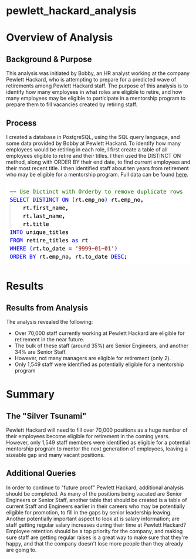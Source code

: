 # pewlett_hackard_analysis

# Overview of Analysis

## Background & Purpose

This analysis was initiated by Bobby, an HR analyst working at the company Pewlett Hackard, who is attempting to prepare for a predicted wave of retirements among Pewlett Hackard staff. The purpose of this analysis is to identify how many employees in what roles are eligible to retire, and how many employees may be eligible to participate in a mentorship program to prepare them to fill vacancies created by retiring staff. 

## Process

I created a database in PostgreSQL, using the SQL query language, and some data provided by Bobby at Pewlett Hackard. To identify how many employees would be retiring in each role, I first create a table of all employees eligible to retire and their titles. I then used the DISTINCT ON method, along with ORDER BY their end date, to find current employees and their most recent title. I then identified staff about ten years from retirement who may be eligible for a mentorship program. Full data can be found [here](https://github.com/ehalprin/pewlett_hackard_analysis/tree/main/data).

!['Distinct On' Method](https://github.com/ehalprin/pewlett_hackard_analysis/blob/main/Distinct_On.png)

# Results

## Results from Analysis

The analysis revealed the following:
- Over 70,000 staff currently working at Pewlett Hackard are eligible for retirement in the near future.
- The bulk of these staff (around 35%) are Senior Engineers, and another 34% are Senior Staff.
- However, not many managers are eligible for retirement (only 2).
- Only 1,549 staff were identified as potentially eligible for a mentorship program

# Summary

## The "Silver Tsunami"

Pewlett Hackard will need to fill over 70,000 positions as a huge number of their employees become eligible for retirement in the coming years. However, only 1,549 staff members were identified as eligible for a potential mentorship program to mentor the next generation of employees, leaving a sizeable gap and many vacant positions. 

## Additional Queries

In order to continue to "future proof" Pewlett Hackard, additional analysis should be completed. As many of the positions being vacated are Senior Engineers or Senior Staff, another table that should be created is a table of current Staff and Engineers earlier in their careers who may be potentially eligible for promotion, to fill in the gaps by senior leadership leaving. Another potentially important aspect to look at is salary information; are staff getting regular salary increases during their time at Pewlett Hackard? Employee retention should be a top priority for the company, and making sure staff are getting regular raises is a great way to make sure that they're happy, and that the company doesn't lose more people than they already are going to.
